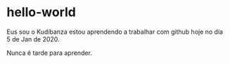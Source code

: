 # hello-world
Eus sou o Kudibanza
estou aprendendo a trabalhar com github hoje no dia 5 de Jan de 2020.

Nunca é tarde para aprender.
